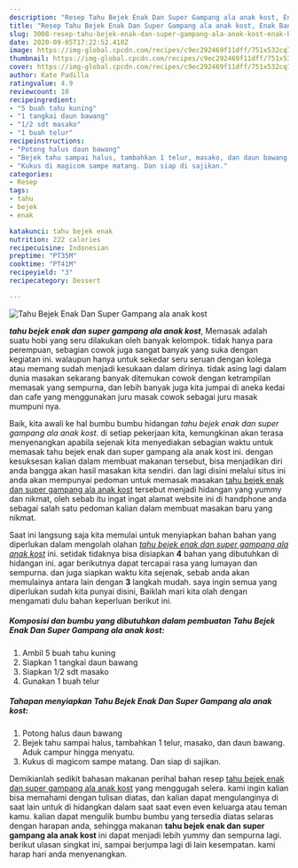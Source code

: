 ```yaml
---
description: "Resep Tahu Bejek Enak Dan Super Gampang ala anak kost, Enak Banget"
title: "Resep Tahu Bejek Enak Dan Super Gampang ala anak kost, Enak Banget"
slug: 3008-resep-tahu-bejek-enak-dan-super-gampang-ala-anak-kost-enak-banget
date: 2020-09-05T17:22:52.410Z
image: https://img-global.cpcdn.com/recipes/c9ec292469f11dff/751x532cq70/tahu-bejek-enak-dan-super-gampang-ala-anak-kost-foto-resep-utama.jpg
thumbnail: https://img-global.cpcdn.com/recipes/c9ec292469f11dff/751x532cq70/tahu-bejek-enak-dan-super-gampang-ala-anak-kost-foto-resep-utama.jpg
cover: https://img-global.cpcdn.com/recipes/c9ec292469f11dff/751x532cq70/tahu-bejek-enak-dan-super-gampang-ala-anak-kost-foto-resep-utama.jpg
author: Kate Padilla
ratingvalue: 4.9
reviewcount: 10
recipeingredient:
- "5 buah tahu kuning"
- "1 tangkai daun bawang"
- "1/2 sdt masako"
- "1 buah telur"
recipeinstructions:
- "Potong halus daun bawang"
- "Bejek tahu sampai halus, tambahkan 1 telur, masako, dan daun bawang. Aduk campur hingga menyatu."
- "Kukus di magicom sampe matang. Dan siap di sajikan."
categories:
- Resep
tags:
- tahu
- bejek
- enak

katakunci: tahu bejek enak 
nutrition: 222 calories
recipecuisine: Indonesian
preptime: "PT35M"
cooktime: "PT41M"
recipeyield: "3"
recipecategory: Dessert

---
```



![Tahu Bejek Enak Dan Super Gampang ala anak kost](https://img-global.cpcdn.com/recipes/c9ec292469f11dff/751x532cq70/tahu-bejek-enak-dan-super-gampang-ala-anak-kost-foto-resep-utama.jpg)

<b><i>tahu bejek enak dan super gampang ala anak kost</i></b>, Memasak adalah suatu hobi yang seru dilakukan oleh banyak kelompok. tidak hanya para perempuan, sebagian cowok juga sangat banyak yang suka dengan kegiatan ini. walaupun hanya untuk sekedar seru seruan dengan kolega atau memang sudah menjadi kesukaan dalam dirinya. tidak asing lagi dalam dunia masakan sekarang banyak ditemukan cowok dengan ketrampilan memasak yang sempurna, dan lebih banyak juga kita jumpai di aneka kedai dan cafe yang menggunakan juru masak cowok sebagai juru masak mumpuni nya.



Baik, kita awali ke hal bumbu bumbu hidangan <i>tahu bejek enak dan super gampang ala anak kost</i>. di setiap pekerjaan kita, kemungkinan akan terasa menyenangkan apabila sejenak kita menyediakan sebagian waktu untuk memasak tahu bejek enak dan super gampang ala anak kost ini. dengan kesuksesan kalian dalam membuat makanan tersebut, bisa menjadikan diri anda bangga akan hasil masakan kita sendiri. dan lagi disini melalui situs ini anda akan mempunyai pedoman untuk memasak masakan <u>tahu bejek enak dan super gampang ala anak kost</u> tersebut menjadi hidangan yang yummy dan nikmat, oleh sebab itu ingat ingat alamat website ini di handphone anda sebagai salah satu pedoman kalian dalam membuat masakan baru yang nikmat.


Saat ini langsung saja kita memulai untuk menyiapkan bahan bahan yang diperlukan dalam mengolah olahan <u><i>tahu bejek enak dan super gampang ala anak kost</i></u> ini. setidak tidaknya bisa disiapkan <b>4</b> bahan yang dibutuhkan di hidangan ini. agar berikutnya dapat tercapai rasa yang lumayan dan sempurna. dan juga siapkan waktu kita sejenak, sebab anda akan memulainya antara lain dengan <b>3</b> langkah mudah. saya ingin semua yang diperlukan sudah kita punyai disini, Baiklah mari kita olah dengan mengamati dulu bahan keperluan berikut ini.

<!--inarticleads1-->

##### Komposisi dan bumbu yang dibutuhkan dalam pembuatan Tahu Bejek Enak Dan Super Gampang ala anak kost:

1. Ambil 5 buah tahu kuning
1. Siapkan 1 tangkai daun bawang
1. Siapkan 1/2 sdt masako
1. Gunakan 1 buah telur




<!--inarticleads2-->

##### Tahapan menyiapkan Tahu Bejek Enak Dan Super Gampang ala anak kost:

1. Potong halus daun bawang
1. Bejek tahu sampai halus, tambahkan 1 telur, masako, dan daun bawang. Aduk campur hingga menyatu.
1. Kukus di magicom sampe matang. Dan siap di sajikan.




Demikianlah sedikit bahasan makanan perihal bahan resep <u>tahu bejek enak dan super gampang ala anak kost</u> yang menggugah selera. kami ingin kalian bisa memahami dengan tulisan diatas, dan kalian dapat mengulanginya di saat lain untuk di hidangkan dalam saat saat even even keluarga atau teman kamu. kalian dapat mengulik bumbu bumbu yang tersedia diatas selaras dengan harapan anda, sehingga makanan <b>tahu bejek enak dan super gampang ala anak kost</b> ini dapat menjadi lebih yummy dan sempurna lagi. berikut ulasan singkat ini, sampai berjumpa lagi di lain kesempatan. kami harap hari anda menyenangkan.
